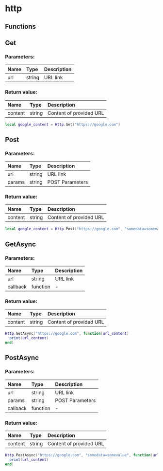 # http

## Functions

## Get

### Parameters:

| Name | Type | Description |
| :--- | :--- | :--- |
| url | string | URL link |

### Return value:

| Name | Type | Description |
| :--- | :--- | :--- |
| content | string | Content of provided URL |

```lua
local google_content = Http.Get("https://google.com")
```

## Post

### Parameters:

| Name | Type | Description |
| :--- | :--- | :--- |
| url | string | URL link |
| params | string | POST Parameters |

### Return value:

| Name | Type | Description |
| :--- | :--- | :--- |
| content | string | Content of provided URL |

```lua
local google_content = Http.Post("https://google.com", "somedata=somevalue")
```

## GetAsync

### Parameters:

| Name | Type | Description |
| :--- | :--- | :--- |
| url | string | URL link |
| callback | function | - |

### Return value:

| Name | Type | Description |
| :--- | :--- | :--- |
| content | string | Content of provided URL |

```lua
Http.GetAsync("https://google.com", function(url_content)
  print(url_content)
end)
```

## PostAsync

### Parameters:

| Name | Type | Description |
| :--- | :--- | :--- |
| url | string | URL link |
| params | string | POST Parameters |
| callback | function | - |

### Return value:

| Name | Type | Description |
| :--- | :--- | :--- |
| content | string | Content of provided URL |

```lua
Http.PostAsync("https://google.com", "somedata=somevalue", function(url_content)
  print(url_content)
end)
```
